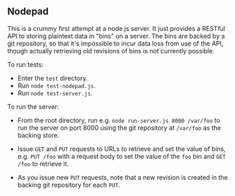 ## Nodepad ##

This is a crummy first attempt at a node.js server. It just provides a
RESTful API to storing plaintext data in "bins" on a server. The bins
are backed by a git repository, so that it's impossible to incur data
loss from use of the API, though actually retrieving old revisions of
bins is not currently possible.

To run tests:

  * Enter the `test` directory.
  * Run `node test-nodepad.js`.
  * Run `node test-server.js`.

To run the server:

  * From the root directory, run e.g. `node run-server.js 8000
    /var/foo` to run the server on port 8000 using the git repository
    at `/var/foo` as the backing store.

  * Issue `GET` and `PUT` requests to URLs to retrieve and set the
    value of bins, e.g. `PUT /foo` with a request body to set the
    value of the `foo` bin and `GET /foo` to retrieve it.

  * As you issue new `PUT` requests, note that a new revision is
    created in the backing git repository for each `PUT`.
